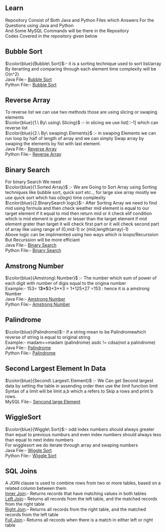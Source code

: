 
## Learn
Repository Consist of Both Java and Python Files which Answers For the Questions using Java and Python</br>
And Some MySQL Commands will be there in the Repository
</br>
Codes Covered in the repository given below</br>
## Bubble Sort
$\color{blue}{Bubble\ Sort}$:- it is a sorting technique used to sort list/array By iterarting and comparing through each element time complexity will be O(n^2)</br>
Java File:- [Bubble Sort](Java/BubbleSort.java)</br>
Python File:- [Bubble Sort](Python/BubbleSort.py)

## Reverse Array
To reverse list we can use two methods those are using slicing or swaping elements</br>
 $\color{blue}{1.\ By\ using\ Slicing}$   :- in slicing we use list[::-1] which can reverse list</br>
 $\color{blue}{2.\ By\ swaping\ Elements}$ :- in swaping Elements we can run loop by half of length of array
                          and we can simply Swap array by swaping the elements by fist with 
                          last element.</br>
Java File:- [Reverse Array](Java/Reversearray.java)</br>
Python File:- [Reverse Array](Python/ReverseArray.py)

## Binary Search
For binary Search We need</br> 
$\color{blue}{1.Sorted Array}$     :- We are Going to Sort Array using Sorting techniques like bubble sort, quick sort etc..,
                       for large sixe array mostly we use quick sort which has o(logn) time complexity</br>
$\color{blue}{2.BinarySearch logic}$:- After Sorting Array we need to find mid using formula and then check weather mid element
                       is equal to our target element if it equal to mid then return mid or it check elif condition
                       which is mid element is grater or lesser than the target element if mid element grater than target
                       it will check first part or it will check second part of array like using range of (0,mid-1)
                       or (mid,length(array)-1)</br>
Above logic can be implimented using two ways which is loops/Recurssion But Recurssion will be more efficiant</br>
Java File:- [Binary Search](Java/binarysearch.java)</br>
Python File:- [Binary Search](Python/BinarySearch.py)</br>

## Amstrong Number
 $\color{blue}{Amstrong\ Number}$ :- The number which sum of power of each digit with number of digis equal to the origina number</br>
                     Example:- 153= 1**3+5**3+3**3
                                  = 1+125+27
                                  =153 : hence it is a amstrong Number</br>
Java File:- [Amstrong Number](Java/Amstrong.java)</br>
Python File:- [Amstrong Number](Python/Amstrong.py)</br>

## Palindrome
$\color{blue}{Palindrome}$:- if a string mean to be Palindromewhich reverse of string is equal to original string</br>
              Example:- madam==madam (palindrome)
              asdc != cdsa(not a palindrome)</br>
Java File:- [Palindrome](Java/Palindrome.java)</br>
Python File:- [Palindrome](Python/Palindrome.py)</br>

## Second Largest Element In Data
$\color{blue}{Second\ Largest\ Element}$ :- We Can get Second largest data by setting the table in assending order then use the limit function
limit Syntax of a limit will be limit a,b which a refers to Skip a rows and print b rows.</br>
MySQL File:- [Sencond large Element](MySQL/Second_large_element.sql)</br>

## WiggleSort
$\color{blue}{Wiggle\ Sort}$:- odd index numbers should always greater than equal to
               previous numburs and even index numbers should always
                less than equal to next index numbers</br>
For wigglesort we do iterate through array and swaping numbers</br>
Java File:- [Wiggle Sort](Java/WiggleSort.java)</br>
Python File:- [Wiggle Sort](Python/wigglesort.py)</br>

## SQL Joins
A JOIN clause is used to combine rows from two or more tables, based on a related column between them.</br>
[Inner Join](MySQL/Innerjoin.sql):- Returns records that have matching values in both tables</br>
[Left Join](MySQL/LeftJoin.sql):- Returns all records from the left table, and the matched records from the right table</br>
[Right Join](MySQL/RightJoin.sql):- Returns all records from the right table, and the matched records from the left table</br>
[Full Join](MySQL/FullJoin.sql):- Returns all records when there is a match in either left or right table</br>
